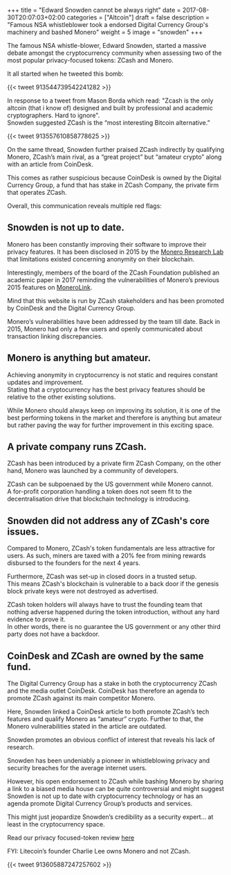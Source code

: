 +++
title = "Edward Snowden cannot be always right"
date = 2017-08-30T20:07:03+02:00
categories = ["Altcoin"]
draft = false
description = "Famous NSA whistleblower took a endorsed Digital Currency Group's machinery and bashed Monero"
weight = 5
image = "snowden"
+++


The famous NSA whistle-blower, Edward Snowden, started a massive debate amongst the cryptocurrency community when assessing two of the most popular privacy-focused tokens: ZCash and Monero.

It all started when he tweeted this bomb:


{{< tweet 913544739542241282 >}}


In response to a tweet from Mason Borda which read: "Zcash is the only altcoin (that i know of) designed and built by professional and academic cryptographers. Hard to ignore".  
Snowden suggested ZCash is the “most interesting Bitcoin alternative.”


{{< tweet 913557610858778625 >}}


On the same thread, Snowden further praised ZCash indirectly by qualifying Monero, ZCash’s main rival, as a “great project” but “amateur crypto” along with an article from CoinDesk.  

This comes as rather suspicious because CoinDesk is owned by the Digital Currency Group, a fund that has stake in ZCash Company, the private firm that operates ZCash.

Overall, this communication reveals multiple red flags:

## Snowden is not up to date.

Monero has been constantly improving their software to improve their privacy features. It has been disclosed in 2015 by the [Monero Research Lab](https://lab.getmonero.org/pubs/MRL-0004.pdf) that limitations existed concerning anonymity on their blockchain.  

Interestingly, members of the board of the ZCash Foundation published an academic paper in 2017 reminding the vulnerabilities of Monero’s previous 2015 features on [MoneroLink](http://monerolink.com/monerolink.pdf).  

Mind that this website is run by ZCash stakeholders and has been promoted by CoinDesk and the Digital Currency Group.  

Monero’s vulnerabilities have been addressed by the team till date. Back in 2015, Monero had only a few users and openly communicated about transaction linking discrepancies. 

## Monero is anything but amateur.

Achieving anonymity in cryptocurrency is not static and requires constant updates and improvement.  
Stating that a cryptocurrency has the best privacy features should be relative to the other existing solutions.  

While Monero should always keep on improving its solution, it is one of the best performing tokens in the market and therefore is anything but amateur but rather paving the way for further improvement in this exciting space. 

## A private company runs ZCash.

ZCash has been introduced by a private firm ZCash Company, on the other hand, Monero was launched by a community of developers. 

ZCash can be subpoenaed by the US government while Monero cannot.  
A for-profit corporation handling a token does not seem fit to the decentralisation drive that blockchain technology is introducing.

## Snowden did not address any of ZCash's core issues.

Compared to Monero, ZCash's token fundamentals are less attractive for users. As such, miners are taxed with a 20% fee from mining rewards disbursed to the founders for the next 4 years.  

Furthermore, ZCash was set-up in closed doors in a trusted setup.  
This means ZCash's blockchain is vulnerable to a back door if the genesis block private keys were not destroyed as advertised.

ZCash token holders will always have to trust the founding team that nothing adverse happened during the token introduction, without any hard evidence to prove it.  
In other words, there is no guarantee the US government or any other third party does not have a backdoor. 

## CoinDesk and ZCash are owned by the same fund.

The Digital Currency Group has a stake in both the cryptocurrency ZCash and the media outlet CoinDesk. CoinDesk has therefore an agenda to promote ZCash against its main competitor Monero.  

Here, Snowden linked a CoinDesk article to both promote ZCash’s tech features and qualify Monero as “amateur” crypto. Further to that, the Monero vulnerabilities stated in the article are outdated.  

Snowden promotes an obvious conflict of interest that reveals his lack of research. 

Snowden has been undeniably a pioneer in whistleblowing privacy and security breaches for the average internet users.  

However, his open endorsement to ZCash while bashing Monero by sharing a link to a biased media house can be quite controversial and might suggest Snowden is not up to date with cryptocurrency technology or has an agenda promote Digital Currency Group’s products and services.  

This might just jeopardize Snowden’s credibility as a security expert… at least in the cryptocurrency space.

Read our privacy focused-token review [here](/news/privacy-focused-tokens)


FYI: Litecoin’s founder Charlie Lee owns Monero and not ZCash.

{{< tweet 913605887247257602 >}}






